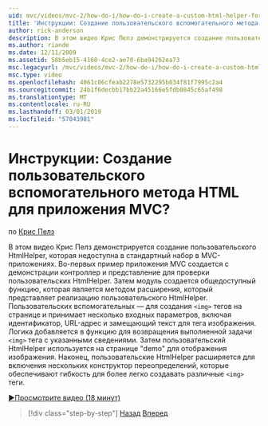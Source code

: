 ```yaml
---
uid: mvc/videos/mvc-2/how-do-i/how-do-i-create-a-custom-html-helper-for-an-mvc-application
title: 'Инструкции: Создание пользовательского вспомогательного метода HTML для приложения MVC? | Документы Майкрософт'
author: rick-anderson
description: В этом видео Крис Пелз демонстрируется создание пользовательского HtmlHelper, которая недоступна в стандартный набор в MVC-приложениях. Во-первых, пример MVC прило...
ms.author: riande
ms.date: 12/11/2009
ms.assetid: 58b5eb15-4160-4ce2-ae70-6ba94262ea73
msc.legacyurl: /mvc/videos/mvc-2/how-do-i/how-do-i-create-a-custom-html-helper-for-an-mvc-application
msc.type: video
ms.openlocfilehash: 4061c06cfeab2278e5732295b034f81f7995c2a4
ms.sourcegitcommit: 24b1f6decbb17bb22a45166e5fdb0845c65af498
ms.translationtype: MT
ms.contentlocale: ru-RU
ms.lasthandoff: 03/01/2019
ms.locfileid: "57043981"
---
```

<a name="how-do-i-create-a-custom-html-helper-for-an-mvc-application"></a>Инструкции: Создание пользовательского вспомогательного метода HTML для приложения MVC?
====================
по [Крис Пелз](https://twitter.com/chrispels)

В этом видео Крис Пелз демонстрируется создание пользовательского HtmlHelper, которая недоступна в стандартный набор в MVC-приложениях. Во-первых пример приложения MVC создается с демонстрации контроллер и представление для проверки пользовательских HtmlHelper. Затем модуль создается общедоступный функцию, которая является методом расширения, который представляет реализацию пользовательского HtmlHelper. Пользовательских вспомогательных — для создания `<img>` тегов на странице и принимает несколько входных параметров, включая идентификатор, URL-адрес и замещающий текст для тега изображения. Логика добавляется в функцию для возвращения выполненной задачи `<img>` тега с указанными сведениями. Затем пользовательский HtmlHelper используется на странице "demo" для отображения изображения. Наконец, пользовательские HtmlHelper расширяется для включения нескольких конструктор переопределений, которые обеспечивают гибкость для более легко создавать различные `<img>` теги.

[&#9654;Просмотрите видео (18 минут)](https://channel9.msdn.com/Blogs/ASP-NET-Site-Videos/how-do-i-create-a-custom-html-helper-for-an-mvc-application)

> [!div class="step-by-step"]
> [Назад](how-do-i-implement-view-models-to-manage-data-for-aspnet-mvc-views.md)
> [Вперед](how-do-i-work-with-model-binders-in-an-mvc-application.md)

